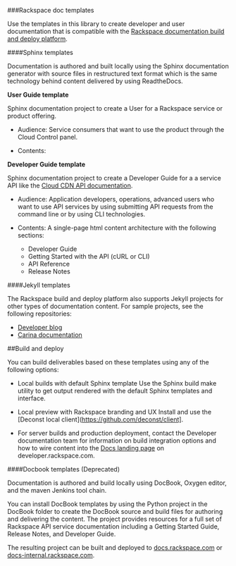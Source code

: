 
###Rackspace doc templates

Use the templates in this library to create developer and user 
documentation that is compatible with the [Rackspace documentation 
build and deploy platform](https://github.com/deconst). 

####Sphinx templates

Documentation is authored and built locally using the Sphinx documentation generator with 
source files in restructured text format which is the same technology behind content 
delivered by using ReadtheDocs.

**User Guide template**

Sphinx documentation project to create a User for a Rackspace service or product offering.

- Audience: Service consumers that want to use the product through the Cloud Control panel.
   
- Contents:

**Developer Guide template**

Sphinx documentation project to create a Developer Guide for a a service API like the 
[Cloud CDN API documentation](https://developer.rackspace.com/docs/cdn/v1/developer-guide/).

- Audience:  Application developers, operations, advanced users who want to use API services by 
  using submitting API requests from the command line or by using CLI technologies.
  
- Contents: A single-page html content architecture with the following sections: 
  - Developer Guide
  - Getting Started with the API (cURL or CLI)
  - API Reference
  - Release Notes

####Jekyll templates

The Rackspace build and deploy platform also supports Jekyll projects for other types of documentation content. For sample projects, see the following repositories:

- [Developer blog](https://github.com/rackerlabs/docs-developer-blog)
- [Carina documentation](https://https://github.com/getcarina/getcarina.com)

##Build and deploy

You can build deliverables based on these templates using any of the following options:

- Local builds with default Sphinx template
  Use the Sphinx build make utility to get output rendered 
  with the default Sphinx templates and interface. 

- Local preview with Rackspace branding and UX
  Install and use the [Deconst local client](https://github.com/deconst/client].

- For server builds and production deployment, contact the Developer documentation team for information on build 
  integration options and how to wire content into the [Docs landing page](https://developer.rackspace.com/docs/) on 
  developer.rackspace.com. 

####Docbook templates (Deprecated)

Documentation is authored and build locally using DocBook, Oxygen editor, and the maven 
Jenkins tool chain. 

You can install DocBook templates by using the Python project in the DocBook folder 
to create the DocBook source and build files for authoring and delivering the content. The 
project provides resources for a full set of Rackspace API service documentation including 
a Getting Started Guide, Release Notes, and Developer Guide.  

The resulting project can be built and deployed to [docs.rackspace.com](https://docs.rackspace.com) or 
[docs-internal.rackspace.com](https://docs-internal.rackspace.com).
